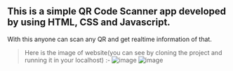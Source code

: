 <h2>This is a simple QR Code Scanner app developed by using HTML, CSS and Javascript.</h2>

With this anyone can scan any QR and get realtime information of that.

>Here is the image of website(you can see by cloning the project and running it in your localhost) :-
<img>![image](https://user-images.githubusercontent.com/79034278/210104731-fe79c23e-06d4-4167-8195-52e5071f9deb.png)</img>
![image](https://user-images.githubusercontent.com/79034278/210104905-3465fc71-e64e-4107-b5c7-f9b608b13bbb.png)
